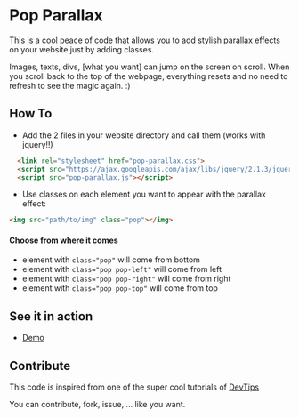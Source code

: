 # Pop Parallax 

This is a cool peace of code that allows you to add stylish parallax effects on your website just by adding classes.

Images, texts, divs, [what you want] can jump on the screen on scroll. When you scroll back to the top of the webpage, everything resets and no need to refresh to see the magic again. :)

## How To
* Add the 2 files in your website directory and call them (works with jquery!!)

```html
  <link rel="stylesheet" href="pop-parallax.css">
  <script src="https://ajax.googleapis.com/ajax/libs/jquery/2.1.3/jquery.min.js"></script>
  <script src="pop-parallax.js"></script>
```

* Use classes on each element you want to appear with the parallax effect:
```html
<img src="path/to/img" class="pop"></img>
```

#### Choose from where it comes

* element with `class="pop"` will come from bottom
* element with `class="pop pop-left"` will come from left 
* element with `class="pop pop-right"` will come from right 
* element with `class="pop pop-top"` will come from top 

## See it in action
* [Demo](http://benavern.github.io/pop-parallax)

## Contribute
This code is inspired from one of the super cool tutorials of [DevTips](https://www.youtube.com/watch?v=-iOdDz2LnEk)

You can contribute, fork, issue, ... like you want.
